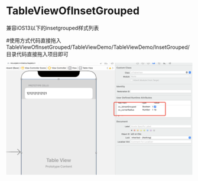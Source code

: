 # TableViewOfInsetGrouped
兼容iOS13以下的insetgrouped样式列表

#使用方式代码直接拖入
TableViewOfInsetGrouped/TableViewDemo/TableViewDemo/InsetGrouped/目录代码直接拖入项目即可


![jietu](https://github.com/JarhomChen/TableViewOfInsetGrouped/blob/main/jietu.png)
